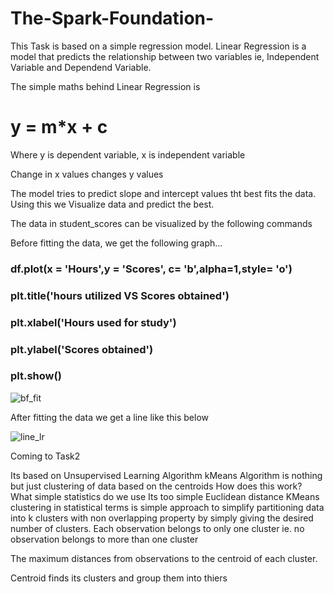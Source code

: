 # The-Spark-Foundation-
This Task is based on a simple regression model.
Linear Regression is a model that predicts the relationship between two variables ie, Independent Variable and 
Dependend Variable.


The simple maths behind Linear Regression is 
# y = m*x + c
Where y is dependent variable, x is independent variable


Change in x values changes y values 


The model tries to predict slope and intercept values tht best fits the data.
Using this we Visualize data and predict the best.

The data in student_scores can be visualized by the following commands



Before fitting the data, we get the following graph...

### df.plot(x = 'Hours',y = 'Scores', c= 'b',alpha=1,style= 'o')
### plt.title('hours utilized VS Scores obtained')
### plt.xlabel('Hours used for study')
### plt.ylabel('Scores obtained')
### plt.show()

![bf_fit](https://user-images.githubusercontent.com/61930484/116783806-793cef00-aaae-11eb-9ff8-1d6984a0f5c2.png)



After fitting the data we get a line like this below





![line_lr](https://user-images.githubusercontent.com/61930484/116783904-fb2d1800-aaae-11eb-8c69-4184f2367417.png)

Coming to Task2 


Its based on Unsupervised Learning Algorithm 
kMeans Algorithm is nothing but just clustering of data based on the centroids 
How does this work?
What simple statistics do we use 
Its too simple 
Euclidean distance 
KMeans clustering in statistical terms is simple approach to simplify partitioning data into k clusters with non overlapping property by simply giving the desired number of clusters.
Each observation belongs to only one cluster ie. no observation belongs to more than one cluster

The maximum  distances from observations to the centroid of each cluster.

Centroid finds its clusters and group them into thiers
